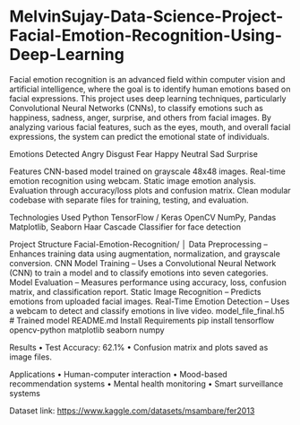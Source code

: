 # MelvinSujay-Data-Science-Project-Facial-Emotion-Recognition-Using-Deep-Learning
Facial emotion recognition is an advanced field within computer vision and artificial intelligence, where the goal is to identify human emotions based on facial expressions. This project uses deep learning techniques, particularly Convolutional Neural Networks (CNNs), to classify emotions such as happiness, sadness, anger, surprise, and others from facial images. By analyzing various facial features, such as the eyes, mouth, and overall facial expressions, the system can predict the emotional state of individuals.

Emotions Detected
Angry
Disgust
Fear
Happy
Neutral
Sad
Surprise

Features
CNN-based model trained on grayscale 48x48 images.
Real-time emotion recognition using webcam.
Static image emotion analysis.
Evaluation through accuracy/loss plots and confusion matrix.
Clean modular codebase with separate files for training, testing, and evaluation.

Technologies Used
Python
TensorFlow / Keras
OpenCV
NumPy, Pandas
Matplotlib, Seaborn
Haar Cascade Classifier for face detection

Project Structure Facial-Emotion-Recognition/ │
Data Preprocessing – Enhances training data using augmentation, normalization, and grayscale conversion.
CNN Model Training – Uses a Convolutional Neural Network (CNN) to train a model and to classify emotions into seven categories.
Model Evaluation – Measures performance using accuracy, loss, confusion matrix, and classification report.
Static Image Recognition – Predicts emotions from uploaded facial images.
Real-Time Emotion Detection – Uses a webcam to detect and classify emotions in live video.
model_file_final.h5 # Trained model
README.md
Install Requirements pip install tensorflow opencv-python matplotlib seaborn numpy

Results • Test Accuracy: 62.1% • Confusion matrix and plots saved as image files.

Applications • Human-computer interaction • Mood-based recommendation systems • Mental health monitoring • Smart surveillance systems

Dataset link: https://www.kaggle.com/datasets/msambare/fer2013
